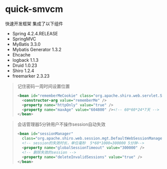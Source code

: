 # quick-smvcm
快速开发框架
集成了以下组件
+ Spring 4.2.4.RELEASE
+ SpringMVC
+ MyBatis 3.3.0
+ Mybatis Generator 1.3.2
+ Ehcache
+ logback 1.1.3
+ Druid 1.0.23
+ Shiro 1.2.4
+ freemarker 2.3.23

>记住密码一周时间设置位置
>```xml
><bean id="rememberMeCookie" class="org.apache.shiro.web.servlet.SimpleCookie">
>	<constructor-arg value="rememberMe" />
>	<property name="httpOnly" value="true" />
>	<property name="maxAge" value="604800" /><!-- 60*60*24*7天 -->
></bean>
>```

>会话管理器5分钟用户不操作session自动失效
>```xml
><bean id="sessionManager"
>	class="org.apache.shiro.web.session.mgt.DefaultWebSessionManager">
>	<!-- session的失效时长，单位毫秒	5*60*1000=300000 5分钟-->
>	<property name="globalSessionTimeout" value="300000" />
>	<!-- 删除失效的session -->
>	<property name="deleteInvalidSessions" value="true" />
></bean>
>```